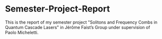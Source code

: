 # Semester-Project-Report
This is the report of my semester project "Solitons and Frequency Combs in Quantum Cascade Lasers" in Jérôme Faist’s Group under supervision of Paolo Micheletti.
